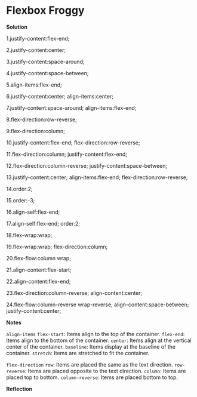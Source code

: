 # Flexbox Froggy

**Solution**

1.justify-content:flex-end;

2.justify-content:center;

3.justify-content:space-around;

4.justify-content:space-between;

5.align-items:flex-end;

6.justify-content:center; align-items:center;

7.justify-content:space-around; align-items:flex-end;

8.flex-direction:row-reverse;

9.flex-direction:column;

10.justify-content:flex-end; flex-direction:row-reverse;

11.flex-direction:column; justify-content:flex-end;

12.flex-direction:column-reverse; justify-content:space-between;

13.justify-content:center; align-items:flex-end; flex-direction:row-reverse;

14.order:2;

15.order:-3;

16.align-self:flex-end;

17.align-self:flex-end; order:2;

18.flex-wrap:wrap;

19.flex-wrap:wrap; flex-direction:column;

20.flex-flow:column wrap;

21.align-content:flex-start;

22.align-content:flex-end;

23.flex-direction:column-reverse; align-content:center;

24.flex-flow:column-reverse wrap-reverse; align-content:space-between; justify-content:center;


**Notes**

`align-items`
`flex-start`: Items align to the top of the container.
`flex-end`: Items align to the bottom of the container.
`center`: Items align at the vertical center of the container.
`baseline`: Items display at the baseline of the container.
`stretch`: Items are stretched to fit the container.

`flex-direction`
`row`: Items are placed the same as the text direction.
`row-reverse`: Items are placed opposite to the text direction.
`column`: Items are placed top to bottom.
`column-reverse`: Items are placed bottom to top.

**Reflection**

